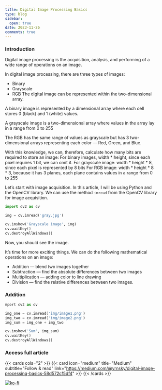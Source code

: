 ```yaml
---
title: Digital Image Processing Basics
type: blog
sidebar:
  open: true
date: 2023-11-26
comments: true
---
```

### Introduction
Digital image processing is the acquisition, analysis, and performing of a wide range of operations on an image.

In digital image processing, there are three types of images:
- Binary
- Grayscale
- RGB
The digital image can be represented within the two-dimensional array.

A binary image is represented by a dimensional array where each cell stores 0 (black) and 1 (white) values.

A grayscale image is a two-dimensional array where values in the array lay in a range from 0 to 255

The RGB has the same range of values as grayscale but has 3 two-dimensional arrays representing each color — Red, Green, and Blue.

With this knowledge, we can, therefore, calculate how many bits are required to store an image:
For binary images, width * height, since each pixel requires 1 bit, we can omit it.
For grayscale image: width * height * 8, since each pixel is represented by 8 bits
For RGB image: width * height * 8 * 3, because it has 3 planes, each plane contains values in a range from 0 to 255

Let’s start with image acquisition. In this article, I will be using Python and the OpenCV library.
We can use the method `imread` from the OpenCV library for image acquisition.

```python {filename="main.py"}
import cv2 as cv

img = cv.imread('gray.jpg')

cv.imshow('Grayscale image', img)
cv.waitKey()
cv.destroyAllWindows()
```

Now, you should see the image.

It’s time for more exciting things. We can do the following mathematical operations on an image:

- Addition — blend two images together
- Subtraction — find the absolute differences between two images
- Multiplication — adding color to line drawing
- Division — find the relative differences between two images.

### Addition
```python {filename="addition.py"}
mport cv2 as cv

img_one = cv.imread('img/image1.png')
img_two = cv.imread('img/image2.png')
img_sum = img_one + img_two

cv.imshow('Sum', img_sum)
cv.waitKey()
cv.destroyAllWindows()
```

### Access full article
{{< cards cols="2" >}}
{{< card icon="medium" title="Medium" subtitle="Follow & read" link="https://medium.com/@vrnsky/digital-image-processing-basics-58d572cf5df4" >}}
{{< /cards >}}

[![ko-fi](https://ko-fi.com/img/githubbutton_sm.svg)](https://ko-fi.com/J3J416GZA5)
